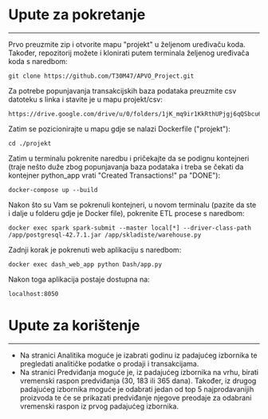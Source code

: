 <h1>Upute za pokretanje</h1>
<hr>
Prvo preuzmite zip i otvorite mapu "projekt" u željenom uređivaču koda.<br>
Također, repozitorij možete i klonirati putem terminala željenog uređivača koda s naredbom:
<br>

```
git clone https://github.com/T30M47/APVO_Project.git
```

Za potrebe popunjavanja transakcijskih baza podataka preuzmite csv datoteku s linka i stavite je u mapu projekt/csv:
```
https://drive.google.com/drive/u/0/folders/1jK_mq9ir1KkRthUPjgj6qQSbcu6xJyC8
```

Zatim se pozicionirajte u mapu gdje se nalazi Dockerfile ("projekt"):
```
cd ./projekt
```

Zatim u terminalu pokrenite naredbu i pričekajte da se podignu kontejneri (traje nešto duže zbog popunjavanja baza podataka i treba se čekati da kontejner python_app vrati "Created Transactions!" pa "DONE"):
```
docker-compose up --build
```
Nakon što su Vam se pokrenuli kontejneri, u novom terminalu (pazite da ste i dalje u folderu gdje je Docker file), pokrenite ETL procese s naredbom:
```
docker exec spark spark-submit --master local[*] --driver-class-path /app/postgresql-42.7.1.jar /app/skladiste/warehouse.py
```
Zadnji korak je pokrenuti web aplikaciju s naredbom:
```
docker exec dash_web_app python Dash/app.py
```
Nakon toga aplikacija postaje dostupna na:
```
localhost:8050
```

<h1>Upute za korištenje</h1>
<hr>

- Na stranici Analitika moguće je izabrati godinu iz padajućeg izbornika te pregledati analitičke podatke o prodaji i transakcijama.
- Na stranici Predviđanja moguće je, iz padajućeg izbornika na vrhu, birati vremenski raspon predviđanja (30, 183 ili 365 dana). Također, iz drugog padajućeg izbornika moguće je odabrati jedan od top 5 najprodavanijih proizvoda te će se prikazati predviđanje njegove preodaje za odabrani vremenski raspon iz prvog padajućeg izbornika.

